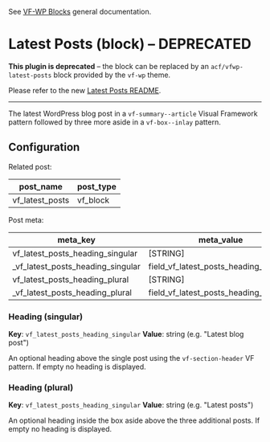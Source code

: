 See [VF-WP Blocks](/docs/blocks.md) general documentation.

# Latest Posts (block) – DEPRECATED

**This plugin is deprecated** – the block can be replaced by an `acf/vfwp-latest-posts` block provided by the `vf-wp` theme.

Please refer to the new [Latest Posts README](/wp-content/themes/vf-wp/blocks/vfwp-latest-posts/README.md).

* * *

The latest WordPress blog post in a `vf-summary--article` Visual Framework pattern followed by three more aside in a `vf-box--inlay` pattern.

## Configuration

Related post:

| post_name | post_type |
| --------- | --------- |
| vf_latest_posts | vf_block |

Post meta:

| meta_key | meta_value |
| -------- | ---------- |
| vf_latest_posts_heading_singular | [STRING] |
| \_vf_latest_posts_heading_singular | field_vf_latest_posts_heading_singular |
| vf_latest_posts_heading_plural | [STRING] |
| \_vf_latest_posts_heading_plural | field_vf_latest_posts_heading_plural |

### Heading (singular)

**Key**: `vf_latest_posts_heading_singular`
**Value**: string (e.g. "Latest blog post")

An optional heading above the single post using the `vf-section-header` VF pattern. If empty no heading is displayed.

### Heading (plural)

**Key**: `vf_latest_posts_heading_singular`
**Value**: string (e.g. "Latest posts")

An optional heading inside the box aside above the three additional posts. If empty no heading is displayed.
